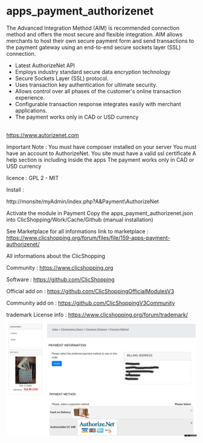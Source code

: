 # apps_payment_authorizenet

The Advanced Integration Method (AIM) is recommended connection method and offers the most secure and flexible integration.
AIM allows merchants to host their own secure payment form and send transactions to the payment gateway using an end-to-end secure sockets layer (SSL) connection.

- Latest AuthorizeNet API
- Employs industry standard secure data encryption technology
- Secure Sockets Layer (SSL) protocol.
- Uses transaction key authentication for ultimate security.
- Allows control over all phases of the customer's online transaction experience.
- Configurable transaction response integrates easily with merchant applications.
- The payment works only in CAD or USD currency
<br /><br />

https://www.autorizenet.com

Important Note :
You must have composer installed on your server 
You must have an account to AuthorizeNet.
You site must have a valid ssl certificate
A help section is including inside the apps
The payment works only in CAD or USD currency

licence  : GPL 2 - MIT

Install :

http://monsite/myAdmin/index.php?A&Payment\AuthorizeNet

Activate the module in Payment
Copy the apps_payment_authorizenet.json into ClicShopping/Work/Cache/Github (manual installation)



See Marketplace for all informations
link to marketplace : https://www.clicshopping.org/forum/files/file/159-apps-payment-authorizenet/




 All informations about the ClicShopping

Community : https://www.clicshopping.org

Software : https://github.com/ClicShopping

Official add on : https://github.com/ClicShoppingOfficialModulesV3

Community add on : https://github.com/ClicShoppingV3Community

trademark License info : https://www.clicshopping.org/forum/trademark/


![image](https://github.com/ClicShoppingOfficialModulesV3/apps_payment_authorizenet/blob/master/ModuleInfosJson/image1.png)


